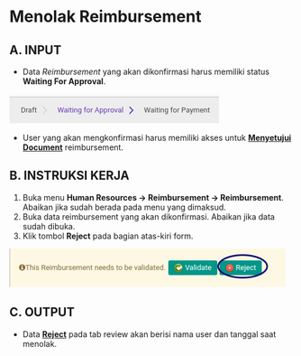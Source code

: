 # Menolak Reimbursement

## A. INPUT

* Data *Reimbursement* yang akan dikonfirmasi harus memiliki status **Waiting For Approval**.

![](../../img/reimbursement/status-waiting-for-approval.png)

* User yang akan mengkonfirmasi harus memiliki akses untuk **[Menyetujui Document](./penjelasan.md#tab-reviews)** reimbursement.

## B. INSTRUKSI KERJA

1. Buka menu **Human Resources -> Reimbursement -> Reimbursement**. Abaikan jika sudah berada pada menu yang dimaksud.
2. Buka data reimbursement yang akan dikonfirmasi. Abaikan jika data sudah dibuka.
3. Klik tombol **Reject** pada bagian atas-kiri form.

![](../../img/reimbursement/tombol-reject.png)

## C. OUTPUT

* Data **[Reject](./penjelasan.md#tab-reviews)** pada tab review akan berisi nama user dan tanggal saat menolak.
